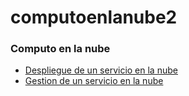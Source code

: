 # computoenlanube2

<html>
  
  <head> 
  </head>
  
  <body>
    <h3> Computo en la nube</h3>
    <ul>
      <li> <a href="https://github.com/4rosario/computoenlanube2/blob/main/Despliegue.html" target="_black">Despliegue de un servicio en la nube 
        </a>
      <li> <a href="https://github.com/4rosario/computoenlanube2/blob/main/Gestion.html " target="_black">Gestion de un servicio en la nube 
        </li>
   <ul>     
    
  </body>
  
</html>
    
